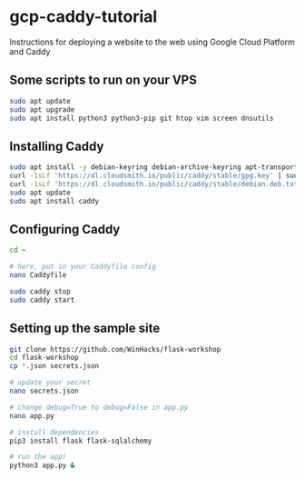 # gcp-caddy-tutorial
Instructions for deploying a website to the web using Google Cloud Platform and Caddy

## Some scripts to run on your VPS

```bash
sudo apt update
sudo apt upgrade
sudo apt install python3 python3-pip git htop vim screen dnsutils
```

## Installing Caddy

```bash
sudo apt install -y debian-keyring debian-archive-keyring apt-transport-https
curl -1sLf 'https://dl.cloudsmith.io/public/caddy/stable/gpg.key' | sudo tee /etc/apt/trusted.gpg.d/caddy-stable.asc
curl -1sLf 'https://dl.cloudsmith.io/public/caddy/stable/debian.deb.txt' | sudo tee /etc/apt/sources.list.d/caddy-stable.list
sudo apt update
sudo apt install caddy
```

## Configuring Caddy

```bash
cd ~

# here, put in your Caddyfile config
nano Caddyfile

sudo caddy stop
sudo caddy start
```

## Setting up the sample site

```bash
git clone https://github.com/WinHacks/flask-workshop
cd flask-workshop
cp *.json secrets.json

# update your secret
nano secrets.json

# change debug=True to debug=False in app.py
nano app.py

# install dependencies
pip3 install flask flask-sqlalchemy

# run the app!
python3 app.py &
```
